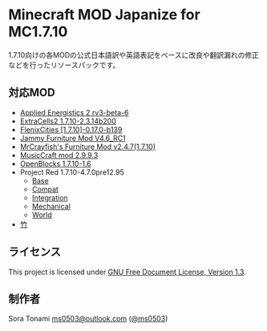 # Minecraft MOD Japanize for MC1.7.10
1.7.10向けの各MODの公式日本語訳や英語表記をベースに改良や翻訳漏れの修正などを行ったリソースパックです。
## 対応MOD
- [Applied Energistics 2 rv3-beta-6](https://www.curseforge.com/minecraft/mc-mods/applied-energistics-2/files/all?filter-game-version=2020709689%3A4449)
- [ExtraCells2 1.7.10-2.3.14b200](https://www.curseforge.com/minecraft/mc-mods/extracells2/files/all?filter-game-version=2020709689%3A4449)
- [FlenixCities \[1.7.10\]-0.17.0-b139](https://www.curseforge.com/minecraft/mc-mods/flenixcities/files/all?filter-game-version=2020709689%3A4449)
- [Jammy Furniture Mod V4.6_RC1](https://bitbucket.org/Zuxelus/jammy_furniture_mod/downloads/)
- [MrCrayfish's Furniture Mod v2.4.7(1.7.10)](https://www.curseforge.com/minecraft/mc-mods/mrcrayfish-furniture-mod/files/all?filter-game-version=2020709689%3A4449)
- [MusicCraft mod 2.9.9.3](https://www.curseforge.com/minecraft/mc-mods/musiccraft-mod/files/all?filter-game-version=2020709689%3A4449)
- [OpenBlocks 1.7.10-1.6](https://www.curseforge.com/minecraft/mc-mods/openblocks/files/all?filter-game-version=2020709689%3A4449)
- Project Red 1.7.10-4.7.0pre12.95
  - [Base](https://www.curseforge.com/minecraft/mc-mods/project-red-core/files/all?filter-game-version=2020709689%3A4449)
  - [Compat](https://www.curseforge.com/minecraft/mc-mods/project-red-compat/files/all?filter-game-version=2020709689%3A4449)
  - [Integration](https://www.curseforge.com/minecraft/mc-mods/project-red-integration/files/all?filter-game-version=2020709689%3A4449)
  - [Mechanical](https://www.curseforge.com/minecraft/mc-mods/project-red-mechanical/files/all?filter-game-version=2020709689%3A4449)
  - [World](https://www.curseforge.com/minecraft/mc-mods/project-red-world/files/all?filter-game-version=2020709689%3A4449)
- [竹](https://forum.civa.jp/viewtopic.php?t=279)
## ライセンス
This project is licensed under [GNU Free Document License, Version 1.3](https://www.gnu.org/licenses/fdl-1.3.html).

## 制作者
Sora Tonami <ms0503@outlook.com> ([@ms0503](https://github.com/ms0503/))

